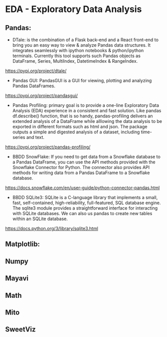# EDA - Exploratory Data Analysis

## Pandas:

* DTale: is the combination of a Flask back-end and a React front-end to bring you an easy way to view & analyze Pandas data structures. It integrates seamlessly with ipython notebooks & python/ipython terminals. Currently this tool supports such Pandas objects as DataFrame, Series, MultiIndex, DatetimeIndex & RangeIndex.

https://pypi.org/project/dtale/

* Pandas GUI: PandasGUI is a GUI for viewing, plotting and analyzing Pandas DataFrames.

https://pypi.org/project/pandasgui/

* Pandas Profiling: primary goal is to provide a one-line Exploratory Data Analysis (EDA) experience in a consistent and fast solution. Like pandas df.describe() function, that is so handy, pandas-profiling delivers an extended analysis of a DataFrame while alllowing the data analysis to be exported in different formats such as html and json. The package outputs a simple and digested analysis of a dataset, including time-series and text.

https://pypi.org/project/pandas-profiling/

* BBDD SnowFlake: If you need to get data from a Snowflake database to a Pandas DataFrame, you can use the API methods provided with the Snowflake Connector for Python. The connector also provides API methods for writing data from a Pandas DataFrame to a Snowflake database.

https://docs.snowflake.com/en/user-guide/python-connector-pandas.html

* BBDD SQLite3: SQLite is a C-language library that implements a small, fast, self-contained, high-reliability, full-featured, SQL database engine. The sqlite3 module provides a straightforward interface for interacting with SQLite databases. We can also us pandas to create new tables within an SQLite database. 

https://docs.python.org/3/library/sqlite3.html

## Matplotlib:

## Numpy

## Mayavi

## Math

## Mito

## SweetViz
